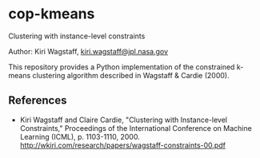 # cop-kmeans
Clustering with instance-level constraints

Author: Kiri Wagstaff, kiri.wagstaff@jpl.nasa.gov

This repository provides a Python implementation of the constrained k-means clustering algorithm described in Wagstaff & Cardie (2000).

## References
* Kiri Wagstaff and Claire Cardie, "Clustering with Instance-level Constraints," Proceedings of the International Conference on Machine Learning (ICML), p. 1103-1110, 2000. http://wkiri.com/research/papers/wagstaff-constraints-00.pdf
